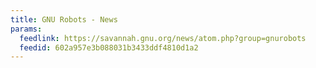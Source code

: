 ```yaml
---
title: GNU Robots - News
params:
  feedlink: https://savannah.gnu.org/news/atom.php?group=gnurobots
  feedid: 602a957e3b088031b3433ddf4810d1a2
---
```

